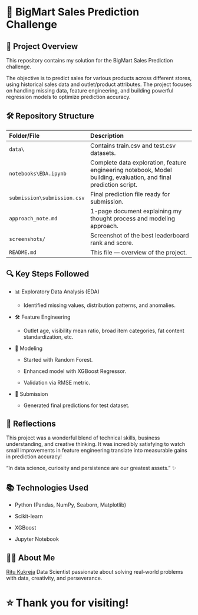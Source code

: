 # 🛒 BigMart Sales Prediction Challenge

## 📖 Project Overview
This repository contains my solution for the BigMart Sales Prediction challenge.

The objective is to predict sales for various products across different stores, using historical sales data and outlet/product attributes.
The project focuses on handling missing data, feature engineering, and building powerful regression models to optimize prediction accuracy.

## 🛠️ Repository Structure
| Folder/File | Description |
| :--- | :--- |
| `data\` | Contains train.csv and test.csv datasets. |
| `notebooks\EDA.ipynb` | Complete data exploration, feature engineering notebook, Model building, evaluation, and final prediction script. |
| `submission\submission.csv` | Final prediction file ready for submission. |
| `approach_note.md` | 1-page document explaining my thought process and modeling approach. |
| `screenshots/` | Screenshot of the best leaderboard rank and score. |
| `README.md` | This file — overview of the project. |

## 🔍 Key Steps Followed
- 📊 Exploratory Data Analysis (EDA)

    - Identified missing values, distribution patterns, and anomalies.

- 🛠️ Feature Engineering

    - Outlet age, visibility mean ratio, broad item categories, fat content standardization, etc.

- 🤖 Modeling

    - Started with Random Forest.

    - Enhanced model with XGBoost Regressor.

    - Validation via RMSE metric.

- 🚀 Submission

    - Generated final predictions for test dataset.

## 💬 Reflections
This project was a wonderful blend of technical skills, business understanding, and creative thinking.
It was incredibly satisfying to watch small improvements in feature engineering translate into measurable gains in prediction accuracy!

“In data science, curiosity and persistence are our greatest assets.” ✨

## 📚 Technologies Used
- Python (Pandas, NumPy, Seaborn, Matplotlib)

- Scikit-learn

- XGBoost

- Jupyter Notebook

## 🙋‍♂️ About Me
[Ritu Kukreja](https://www.linkedin.com/in/ds-rvk/)
Data Scientist passionate about solving real-world problems with data, creativity, and perseverance.

# ⭐ Thank you for visiting!
